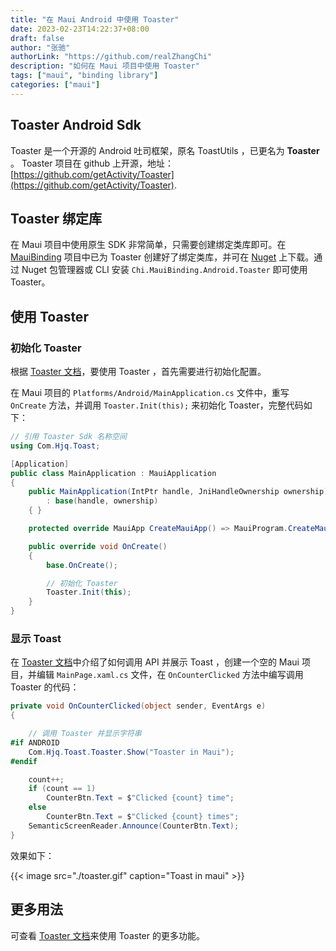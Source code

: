 ```yaml
---
title: "在 Maui Android 中使用 Toaster"
date: 2023-02-23T14:22:37+08:00
draft: false
author: "张驰"
authorLink: "https://github.com/realZhangChi"
description: "如何在 Maui 项目中使用 Toaster"
tags: ["maui", "binding library"]
categories: ["maui"]
---
```


## Toaster Android Sdk

Toaster 是一个开源的 Android 吐司框架，原名 ToastUtils ，已更名为 **Toaster** 。
Toaster 项目在 github 上开源，地址：[https://github.com/getActivity/Toaster](https://github.com/getActivity/Toaster).

## Toaster 绑定库

在 Maui 项目中使用原生 SDK 非常简单，只需要创建绑定类库即可。在 [MauiBinding](https://github.com/realZhangChi/MauiBinding) 项目中已为 Toaster 创建好了绑定类库，并可在 [Nuget](https://www.nuget.org/packages/Chi.MauiBinding.Android.Toaster/) 上下载。通过 Nuget 包管理器或 CLI 安装 `Chi.MauiBinding.Android.Toaster` 即可使用 Toaster。

## 使用 Toaster

### 初始化 Toaster

根据 [Toaster 文档](https://github.com/getActivity/Toaster#%E5%88%9D%E5%A7%8B%E5%8C%96%E6%A1%86%E6%9E%B6)，要使用 Toaster ，首先需要进行初始化配置。

在 Maui 项目的 `Platforms/Android/MainApplication.cs` 文件中，重写 `OnCreate` 方法，并调用 `Toaster.Init(this);` 来初始化 Toaster，完整代码如下：

``` cs
// 引用 Toaster Sdk 名称空间
using Com.Hjq.Toast;

[Application]
public class MainApplication : MauiApplication
{
    public MainApplication(IntPtr handle, JniHandleOwnership ownership)
        : base(handle, ownership)
    { }

    protected override MauiApp CreateMauiApp() => MauiProgram.CreateMauiApp();

    public override void OnCreate()
    {
        base.OnCreate();

        // 初始化 Toaster
        Toaster.Init(this);
    }
}
```

### 显示 Toast

在 [Toaster 文档](https://github.com/getActivity/Toaster#%E6%A1%86%E6%9E%B6-api-%E4%BB%8B%E7%BB%8D)中介绍了如何调用 API 并展示 Toast ，创建一个空的 Maui 项目，并编辑 `MainPage.xaml.cs` 文件，在 `OnCounterClicked` 方法中编写调用 Toaster 的代码：

``` csharp
private void OnCounterClicked(object sender, EventArgs e)
{

    // 调用 Toaster 并显示字符串
#if ANDROID
    Com.Hjq.Toast.Toaster.Show("Toaster in Maui");
#endif

    count++;
    if (count == 1)
        CounterBtn.Text = $"Clicked {count} time";
    else
        CounterBtn.Text = $"Clicked {count} times";
    SemanticScreenReader.Announce(CounterBtn.Text);
}
```

效果如下：

{{< image src="./toaster.gif" caption="Toast in maui" >}}

## 更多用法

可查看 [Toaster 文档](https://github.com/getActivity/Toaster#%E6%A1%86%E6%9E%B6-api-%E4%BB%8B%E7%BB%8D)来使用 Toaster 的更多功能。
